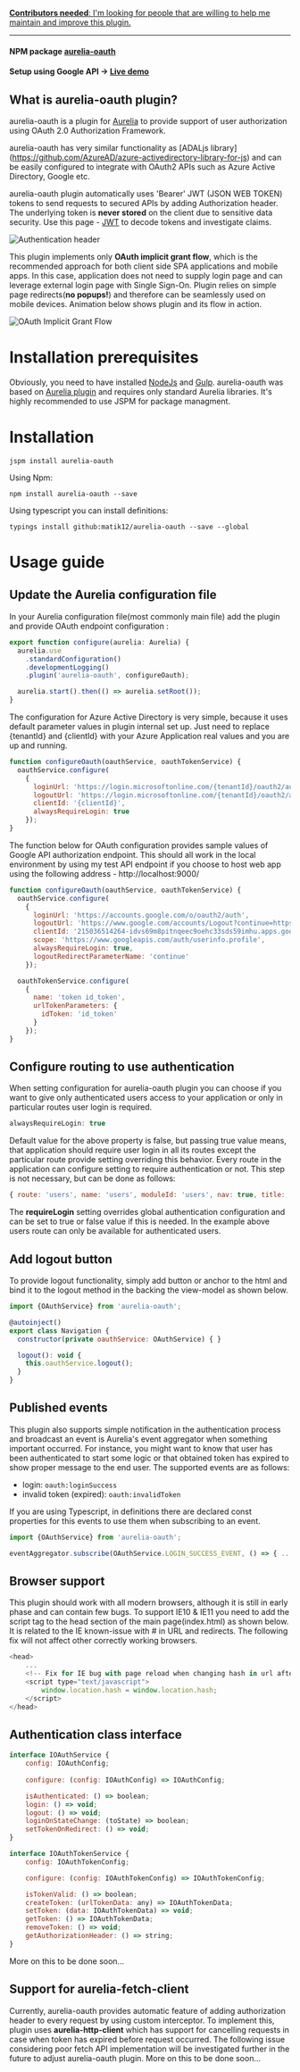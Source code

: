 [**Contributors needed**: I'm looking for people that are willing to help me maintain and improve this plugin.](https://github.com/matik12/aurelia-oauth/issues/1)

---

#### NPM package [aurelia-oauth](https://www.npmjs.com/package/aurelia-oauth)
#### Setup using Google API -> [Live demo](https://matik12.github.io/aurelia-basic-app-skeleton/)

## What is aurelia-oauth plugin?
aurelia-oauth is a plugin for [Aurelia](http://aurelia.io/) to provide support of user authorization using OAuth 2.0 Authorization Framework. 

aurelia-oauth has very similar functionality as [ADALjs library] (https://github.com/AzureAD/azure-activedirectory-library-for-js) and can be easily configured to integrate with OAuth2 APIs such as Azure Active Directory, Google etc.

aurelia-oauth plugin automatically uses 'Bearer' JWT (JSON WEB TOKEN) tokens to send requests to secured APIs by adding Authorization header. The underlying token is **never stored** on the client due to sensitive data security. Use this page - [JWT](https://jwt.io/) to decode tokens and investigate claims.   

![Authentication header](./pictures/jwt_token.png)

This plugin implements only **OAuth implicit grant flow**, which is the recommended approach for both client side SPA applications and mobile apps. In this case, application does not need to supply login page and can leverage external login page with Single Sign-On. Plugin relies on simple page redirects(**no popups!**) and therefore can be seamlessly used on mobile devices. Animation below shows plugin and its flow in action.

![OAuth Implicit Grant Flow](./pictures/oauth_flow.gif)

# Installation prerequisites
Obviously, you need to have installed [NodeJs](https://nodejs.org/) and [Gulp](http://gulpjs.com/). aurelia-oauth was based on [Aurelia plugin](https://github.com/aurelia/skeleton-plugin) and requires only standard Aurelia libraries. It's highly recommended to use JSPM for package managment.

# Installation
```
jspm install aurelia-oauth
```
Using Npm:
```
npm install aurelia-oauth --save
```
Using typescript you can install definitions:
```
typings install github:matik12/aurelia-oauth --save --global
```

# Usage guide

## Update the Aurelia configuration file

In your Aurelia configuration file(most commonly main file) add the plugin and provide OAuth endpoint configuration :
```js
export function configure(aurelia: Aurelia) {
  aurelia.use
    .standardConfiguration()
    .developmentLogging()
    .plugin('aurelia-oauth', configureOauth);

  aurelia.start().then(() => aurelia.setRoot());
}
```
The configuration for Azure Active Directory is very simple, because it uses default parameter values in plugin internal set up. Just need to replace {tenantId} and {clientId} with your Azure Application real values and you are up and running.
```js
function configureOauth(oauthService, oauthTokenService) {
  oauthService.configure(
    {
      loginUrl: 'https://login.microsoftonline.com/{tenantId}/oauth2/authorize',
      logoutUrl: 'https://login.microsoftonline.com/{tenantId}/oauth2/authorize',
	  clientId: '{clientId}',
      alwaysRequireLogin: true
    });
}
```
The function below for OAuth configuration provides sample values of Google API authorization endpoint. This should all work in the local environment by using my test API endpoint if you choose to host web app using  the following address - http://localhost:9000/
```js
function configureOauth(oauthService, oauthTokenService) {
  oauthService.configure(
    {
      loginUrl: 'https://accounts.google.com/o/oauth2/auth',
      logoutUrl: 'https://www.google.com/accounts/Logout?continue=https://appengine.google.com/_ah/logout',
      clientId: '215036514264-idvs69m8pitnqeec9oehc33sds59imhu.apps.googleusercontent.com',
      scope: 'https://www.googleapis.com/auth/userinfo.profile',
      alwaysRequireLogin: true,
      logoutRedirectParameterName: 'continue'
    });

  oauthTokenService.configure(
    {
      name: 'token id_token',
      urlTokenParameters: {
        idToken: 'id_token'
      }
    });
}
```

## Configure routing to use authentication

When setting configuration for aurelia-oauth plugin you can choose if you want to give only authenticated users access to your application or only in particular routes user login is required. 
```js
alwaysRequireLogin: true
```
Default value for the above property is false, but passing true value means, that application should require user login in all its routes except the particular route provide setting overriding this behavior. Every route in the application can configure setting to require authentication or not. This step is not necessary, but can be done as follows:
```js
{ route: 'users', name: 'users', moduleId: 'users', nav: true, title: 'Github Users', settings: { requireLogin: true } }
```
The **requireLogin** setting overrides global authentication configuration and can be set to true or false value if this is needed. In the example above users route can only be available for authenticated users.

## Add logout button

To provide logout functionality, simply add button or anchor to the html and bind it to the logout method in the backing the view-model as shown below.
```js
import {OAuthService} from 'aurelia-oauth';

@autoinject()
export class Navigation {
  constructor(private oauthService: OAuthService) { } 

  logout(): void {
    this.oauthService.logout();
  }
}
```

## Published events

This plugin also supports simple notification in the authentication process and broadcast an event is Aurelia's event aggregator when something important occurred. For instance, you might want to know that user has been authenticated to start some logic or that obtained token has expired to show proper message to the end user.
The supported events are as follows:

* login: `oauth:loginSuccess`
* invalid token (expired): `oauth:invalidToken`

If you are using Typescript, in definitions there are declared const properties for this events to use them when subscribing to an event. 
```js
import {OAuthService} from 'aurelia-oauth';

eventAggregator.subscribe(OAuthService.LOGIN_SUCCESS_EVENT, () => { ... });
```

## Browser support

This plugin should work with all modern browsers, although it is still in early phase and can contain few bugs. To support IE10 & IE11 you need to add the script tag to the head section of the main page(index.html) as shown below. It is related to the IE known-issue with # in URL and redirects. The following fix will not affect other correctly working browsers.
```js
<head>
	...
	<!-- Fix for IE bug with page reload when changing hash in url after redirect -->
	<script type="text/javascript">
		window.location.hash = window.location.hash;
	</script>
</head>
```

## Authentication class interface

```js
interface IOAuthService {
    config: IOAuthConfig;
    
    configure: (config: IOAuthConfig) => IOAuthConfig;

    isAuthenticated: () => boolean;
    login: () => void;
    logout: () => void;
    loginOnStateChange: (toState) => boolean;
    setTokenOnRedirect: () => void;
}

interface IOAuthTokenService {
    config: IOAuthTokenConfig;

    configure: (config: IOAuthTokenConfig) => IOAuthTokenConfig;

    isTokenValid: () => boolean;
    createToken: (urlTokenData: any) => IOAuthTokenData;
    setToken: (data: IOAuthTokenData) => void;
    getToken: () => IOAuthTokenData;
    removeToken: () => void; 
    getAuthorizationHeader: () => string;
}
```
More on this to be done soon...

## Support for aurelia-fetch-client

Currently, aurelia-oauth provides automatic feature of adding authorization header to every request by using custom interceptor. To implement this, plugin uses **aurelia-http-client** which has support for cancelling requests in case when token has expired before request occurred. The following issue considering poor fetch API implementation will be investigated further in the future to adjust aurelia-oauth plugin. More on this to be done soon...